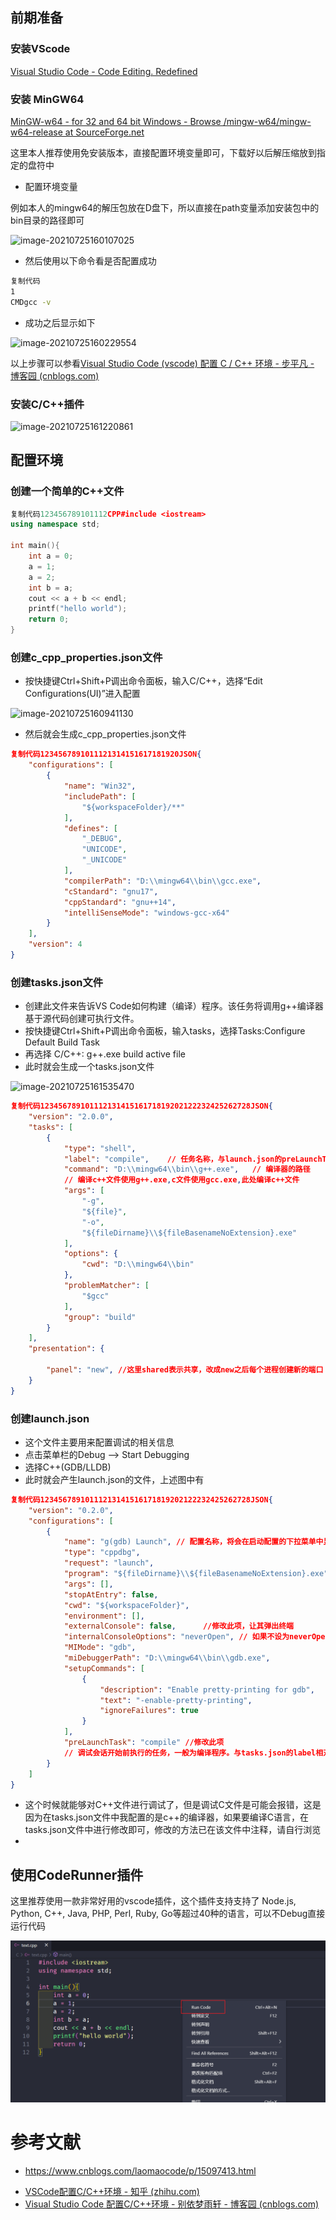## 前期准备

### 安装VScode

[Visual Studio Code - Code Editing. Redefined](https://code.visualstudio.com/)

### 安装 MinGW64

[MinGW-w64 - for 32 and 64 bit Windows - Browse /mingw-w64/mingw-w64-release at SourceForge.net](https://sourceforge.net/projects/mingw-w64/files/mingw-w64/mingw-w64-release/)

这里本人推荐使用免安装版本，直接配置环境变量即可，下载好以后解压缩放到指定的盘符中

- 配置环境变量

例如本人的mingw64的解压包放在D盘下，所以直接在path变量添加安装包中的bin目录的路径即可

![image-20210725160107025](/home/chenli/formal_work/learn_note/%E5%B7%A5%E5%85%B7/vscode/imgs/image-20210725160107025.png)

- 然后使用以下命令看是否配置成功

```cmd
复制代码
1
CMDgcc -v
```

- 成功之后显示如下

![image-20210725160229554](/home/chenli/formal_work/learn_note/%E5%B7%A5%E5%85%B7/vscode/imgs/image-20210725160229554.png)

以上步骤可以参看[Visual Studio Code (vscode) 配置 C / C++ 环境 - 步平凡 - 博客园 (cnblogs.com)](https://www.cnblogs.com/bpf-1024/p/11597000.html)

### 安装C/C++插件

![image-20210725161220861](/home/chenli/formal_work/learn_note/%E5%B7%A5%E5%85%B7/vscode/imgs/image-20210725161220861.png)

## 配置环境

### 创建一个简单的C++文件

```cpp
复制代码123456789101112CPP#include <iostream>
using namespace std;

int main(){
    int a = 0;
    a = 1;
    a = 2;
    int b = a;
    cout << a + b << endl;
    printf("hello world");
    return 0;
}
```

### 创建c_cpp_properties.json文件

- 按快捷键Ctrl+Shift+P调出命令面板，输入C/C++，选择“Edit Configurations(UI)”进入配置

![image-20210725160941130](/home/chenli/formal_work/learn_note/%E5%B7%A5%E5%85%B7/vscode/imgs/image-20210725160941130.png)

- 然后就会生成c_cpp_properties.json文件

```json
复制代码1234567891011121314151617181920JSON{
    "configurations": [
        {
            "name": "Win32",
            "includePath": [
                "${workspaceFolder}/**"
            ],
            "defines": [
                "_DEBUG",
                "UNICODE",
                "_UNICODE"
            ],
            "compilerPath": "D:\\mingw64\\bin\\gcc.exe",
            "cStandard": "gnu17",
            "cppStandard": "gnu++14",
            "intelliSenseMode": "windows-gcc-x64"
        }
    ],
    "version": 4
}
```

### 创建tasks.json文件

- 创建此文件来告诉VS Code如何构建（编译）程序。该任务将调用g++编译器基于源代码创建可执行文件。
- 按快捷键Ctrl+Shift+P调出命令面板，输入tasks，选择Tasks:Configure Default Build Task
- 再选择 C/C++: g++.exe build active file
- 此时就会生成一个tasks.json文件

![image-20210725161535470](/home/chenli/formal_work/learn_note/%E5%B7%A5%E5%85%B7/vscode/imgs/image-20210725161535470.png)

```json
复制代码12345678910111213141516171819202122232425262728JSON{
    "version": "2.0.0",
    "tasks": [
        {
            "type": "shell",
            "label": "compile",    // 任务名称，与launch.json的preLaunchTask相对应
            "command": "D:\\mingw64\\bin\\g++.exe",   // 编译器的路径
            // 编译c++文件使用g++.exe,c文件使用gcc.exe,此处编译c++文件
            "args": [
                "-g",
                "${file}",
                "-o",
                "${fileDirname}\\${fileBasenameNoExtension}.exe"
            ],
            "options": {
                "cwd": "D:\\mingw64\\bin"
            },
            "problemMatcher": [
                "$gcc"
            ],
            "group": "build"
        }
    ],
    "presentation": {
        
        "panel": "new", //这里shared表示共享，改成new之后每个进程创建新的端口
    }
}
```

### 创建launch.json

- 这个文件主要用来配置调试的相关信息
- 点击菜单栏的Debug --> Start Debugging
- 选择C++(GDB/LLDB)
- 此时就会产生launch.json的文件，上述图中有

```json
复制代码12345678910111213141516171819202122232425262728JSON{
    "version": "0.2.0",
    "configurations": [
        {
            "name": "g(gdb) Launch", // 配置名称，将会在启动配置的下拉菜单中显示
            "type": "cppdbg",
            "request": "launch",
            "program": "${fileDirname}\\${fileBasenameNoExtension}.exe",
            "args": [],
            "stopAtEntry": false,
            "cwd": "${workspaceFolder}",
            "environment": [],
            "externalConsole": false,      //修改此项，让其弹出终端
            "internalConsoleOptions": "neverOpen", // 如果不设为neverOpen，调试时会跳到“调试控制台”选项卡
            "MIMode": "gdb",
            "miDebuggerPath": "D:\\mingw64\\bin\\gdb.exe",
            "setupCommands": [
                {
                    "description": "Enable pretty-printing for gdb",
                    "text": "-enable-pretty-printing",
                    "ignoreFailures": true
                }
            ],
            "preLaunchTask": "compile" //修改此项
            // 调试会话开始前执行的任务，一般为编译程序。与tasks.json的label相对应
        }
    ]
}
```

- 这个时候就能够对C++文件进行调试了，但是调试C文件是可能会报错，这是因为在tasks.json文件中我配置的是c++的编译器，如果要编译C语言，在tasks.json文件中进行修改即可，修改的方法已在该文件中注释，请自行浏览
- 

## 使用CodeRunner插件

这里推荐使用一款非常好用的vscode插件，这个插件支持支持了 Node.js, Python, C++, Java, PHP, Perl, Ruby, Go等超过40种的语言，可以不Debug直接运行代码

![image-20210725163518618](imgs/image-20210725163518618.png)



# 参考文献 #

+ https://www.cnblogs.com/laomaocode/p/15097413.html

- [VSCode配置C/C++环境 - 知乎 (zhihu.com)](https://zhuanlan.zhihu.com/p/87864677)
- [Visual Studio Code 配置C/C++环境 - 别依梦雨轩 - 博客园 (cnblogs.com)](https://www.cnblogs.com/esllovesn/p/10012653.html)